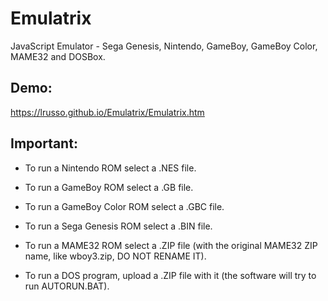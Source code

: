 # Emulatrix

JavaScript Emulator - Sega Genesis, Nintendo, GameBoy, GameBoy Color, MAME32 and DOSBox.

## Demo:

https://lrusso.github.io/Emulatrix/Emulatrix.htm

## Important:

- To run a Nintendo ROM select a .NES file.

- To run a GameBoy ROM select a .GB file.

- To run a GameBoy Color ROM select a .GBC file.

- To run a Sega Genesis ROM select a .BIN file.

- To run a MAME32 ROM select a .ZIP file (with the original MAME32 ZIP name, like wboy3.zip, DO NOT RENAME IT).

- To run a DOS program, upload a .ZIP file with it (the software will try to run AUTORUN.BAT).
